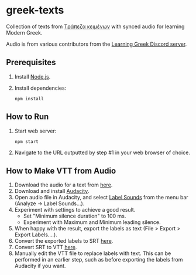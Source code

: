 # greek-texts

Collection of texts from [Tράπεζα κειμένων](https://www.greek-language.gr/certification/dbs/teachers/index.html) with synced audio for learning Modern Greek.

Audio is from various contributors from the [Learning Greek Discord server](https://discord.gg/greek).

## Prerequisites

1. Install [Node.js](https://nodejs.org/en/).

2. Install dependencies:

       npm install

## How to Run

1. Start web server:

       npm start

2. Navigate to the URL outputted by step #1 in your web browser of choice.

## How to Make VTT from Audio

1. Download the audio for a text from [here](https://drive.google.com/drive/folders/1gxJgzlEunNgol6r6nW2M5GJiXV_RhB4n).
2. Download and install [Audacity](https://www.audacityteam.org/).
3. Open audio file in Audacity, and select [Label Sounds](https://manual.audacityteam.org/man/label_sounds.html) from the menu bar (Analyze -> Label Sounds...).
4. Experiment with settings to achieve a good result.
   * Set "Minimum silence duration" to 100 ms.
   * Experiment with Maximum and Minimum leading silence. 
5. When happy with the result, export the labels as text (File > Export > Export Labels....).
6. Convert the exported labels to SRT [here](http://magcius.github.io/audaciter/).
7. Convert SRT to VTT [here](https://www.happyscribe.com/subtitle-tools/convert-srt-to-vtt).
8. Manually edit the VTT file to replace labels with text. This can be performed in an earlier step, such as before exporting the labels from Audacity if you want.
